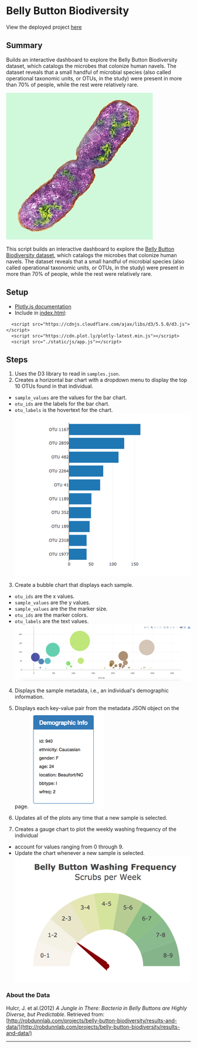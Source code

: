 # Belly Button Biodiversity

View the deployed project [here](https://orbitalcharm.github.io/Plotly-Challenge/)

## Summary
Builds an interactive dashboard to explore the Belly Button Biodiversity dataset, which catalogs the microbes that colonize human navels. The dataset reveals that a small handful of microbial species (also called operational taxonomic units, or OTUs, in the study) were present in more than 70% of people, while the rest were relatively rare.


![Bacteria by filterforge.com](Images/bacteria.jpg)

This script builds an interactive dashboard to explore the [Belly Button Biodiversity dataset](http://robdunnlab.com/projects/belly-button-biodiversity/), which catalogs the microbes that colonize human navels.
The dataset reveals that a small handful of microbial species (also called operational taxonomic units, or OTUs, in the study) were present in more than 70% of people, while the rest were relatively rare.


## Setup
 * [Plotly.js documentation](https://plot.ly/javascript/)
 * Include in [index.html](/index.html):
```
  <script src="https://cdnjs.cloudflare.com/ajax/libs/d3/5.5.0/d3.js"></script>
  <script src="https://cdn.plot.ly/plotly-latest.min.js"></script>
  <script src="./static/js/app.js"></script>
  ```

## Steps
1. Uses the D3 library to read in `samples.json`.
2. Creates a horizontal bar chart with a dropdown menu to display the top 10 OTUs found in that individual.
* `sample_values` are the values for the bar chart.
* `otu_ids` are the labels for the bar chart.
* `otu_labels` is the hovertext for the chart.
  ![bar Chart](Images/hw01.png)
3. Create a bubble chart that displays each sample.
* `otu_ids` are the x values.
* `sample_values` are the y values.
* `sample_values` are the the marker size.
* `otu_ids` are the marker colors.
* `otu_labels` are the text values.
![Bubble Chart](Images/bubble_chart.png)
4. Displays the sample metadata, i.e., an individual's demographic information.
5. Displays each key-value pair from the metadata JSON object on the page.
![hw](Images/hw03.png)
6. Updates all of the plots any time that a new sample is selected.

7. Creates a gauge chart to plot the weekly washing frequency of the individual
* account for values ranging from 0 through 9.
* Update the chart whenever a new sample is selected.
![Weekly Washing Frequency Gauge](Images/gauge.png)


### About the Data
Hulcr, J. et al.(2012) _A Jungle in There: Bacteria in Belly Buttons are Highly Diverse, but Predictable_. Retrieved from: [http://robdunnlab.com/projects/belly-button-biodiversity/results-and-data/](http://robdunnlab.com/projects/belly-button-biodiversity/results-and-data/)
- - -
